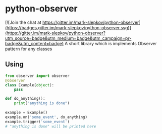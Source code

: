 # python-observer

[![Join the chat at https://gitter.im/mark-slepkov/python-observer](https://badges.gitter.im/mark-slepkov/python-observer.svg)](https://gitter.im/mark-slepkov/python-observer?utm_source=badge&utm_medium=badge&utm_campaign=pr-badge&utm_content=badge)
A short library which is implements Observer pattern for any classes

Using
-----

``` python
from observer import observer
@observer
class Example(object):
    pass

def do_anything():
    print("anything is done")
    
example = Example()
example.on('some_event', do_anything)
example.trigger('some_event')
# "anything is done" will be printed here
```

